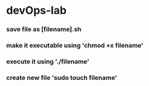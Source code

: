 # devOps-lab

### save file as [filename].sh
### make it executable using 'chmod +x filename'
### execute it using './filename'

### create new file 'sudo touch filename'




